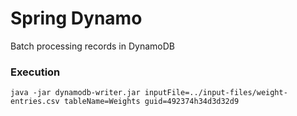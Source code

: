 # Spring Dynamo

Batch processing records in DynamoDB

### Execution

`java -jar dynamodb-writer.jar inputFile=../input-files/weight-entries.csv tableName=Weights guid=492374h34d3d32d9`
